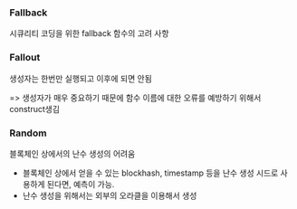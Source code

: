 ### Fallback

시큐리티 코딩을 위한 fallback 함수의 고려 사항



### Fallout

생성자는 한번만 실행되고 이후에 되면 안됨

=> 생성자가 매우 중요하기 때문에 함수 이름에 대한 오류를 예방하기 위해서 construct생김



### Random

블록체인 상에서의 난수 생성의 어려움

- 블록체인 상에서 얻을 수 있는 blockhash, timestamp 등을 난수 생성 시드로 사용하게 된다면, 예측이 가능.
- 난수 생성을 위해서는 외부의 오라클을 이용해서 생성



